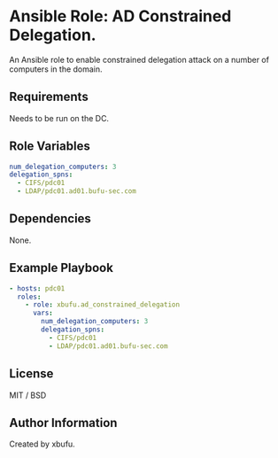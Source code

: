 Ansible Role: AD Constrained Delegation.
=========

An Ansible role to enable constrained delegation attack on a number of computers in the domain.

Requirements
------------

Needs to be run on the DC.

Role Variables
--------------

```yml
num_delegation_computers: 3
delegation_spns:
  - CIFS/pdc01
  - LDAP/pdc01.ad01.bufu-sec.com
```

Dependencies
------------

None.

Example Playbook
----------------

```yml
- hosts: pdc01
  roles:
    - role: xbufu.ad_constrained_delegation
      vars:
        num_delegation_computers: 3
        delegation_spns:
          - CIFS/pdc01
          - LDAP/pdc01.ad01.bufu-sec.com
```

License
-------

MIT / BSD

Author Information
------------------

Created by xbufu.

